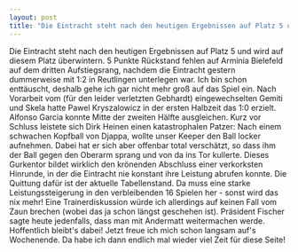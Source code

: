 ```yaml
---
layout: post
title: "Die Eintracht steht nach den heutigen Ergebnissen auf Platz 5 und wird auf diesem Platz überwintern."
---
```


Die Eintracht steht nach den heutigen Ergebnissen auf Platz 5 und wird auf diesem Platz überwintern. 5 Punkte Rückstand fehlen auf Arminia Bielefeld auf dem dritten Aufstiegsrang, nachdem die Eintracht gestern dummerweise mit 1:2 in Reutlingen unterlegen war. Ich bin schon enttäuscht, deshalb gehe ich gar nicht mehr groß auf das Spiel ein. Nach Vorarbeit vom (für den leider verletzten Gebhardt) eingewechselten Gemiti und Skela hatte Pawel Kryszalowicz in der ersten Halbzeit das 1:0 erzielt. Alfonso Garcia konnte Mitte der zweiten Hälfte ausgleichen. Kurz vor Schluss leistete sich Dirk Heinen einen katastrophalen Patzer: Nach einem schwachen Kopfball von Djappa, wollte unser Keeper den Ball locker aufnehmen. Dabei hat er sich aber offenbar total verschätzt, so dass ihm der Ball gegen den Oberarm sprang und von da ins Tor kullerte. Dieses Gurkentor bildet wirklich den krönenden Abschluss einer verkorksten Hinrunde, in der die Eintracht nie konstant ihre Leistung abrufen konnte. Die Quittung dafür ist der aktuelle Tabellenstand. Da muss eine starke Leistungssteigerung in den verbleibenden 16 Spielen her - sonst wird das nix mehr! Eine Trainerdiskussion würde ich allerdings auf keinen Fall vom Zaun brechen (wobei das ja schon längst geschehen ist). Präsident Fischer sagte heute jedenfalls, dass man mit Andermatt weitermachen werde. Hoffentlich bleibt's dabei! Jetzt freue ich mich schon langsam auf's Wochenende. Da habe ich dann endlich mal wieder viel Zeit für diese Seite!
